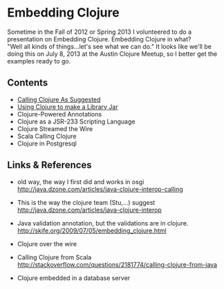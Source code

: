 Embedding Clojure
==================

Sometime in the Fall of 2012 or Spring 2013 I volunteered to do a presentation on Embedding Clojure.
Embedding Clojure in what?  
"Well all kinds of things...let's see what we can do."
It looks like we'll be doing this on July 8, 2013 at the Austin Clojure Meetup,
so I better get the examples ready to go.

Contents
------------
* [Calling Clojure As Suggested](./javaclojureeasy)
* [Using Clojure to make a Library Jar](./clojurejarforusebyjava)
* Clojure-Powered Annotations
* Clojure as a JSR-233 Scripting Language
* Clojure Streamed the Wire
* Scala Calling Clojure
* Clojure in Postgresql

Links & References
-------------------
* old way, the way I first did and works in osgi  
  http://java.dzone.com/articles/java-clojure-interop-calling

* This is the way the clojure team (Stu,...) suggest
  http://java.dzone.com/articles/java-clojure-interop
  
* Java validation annotation, but the validations are in clojure.
  http://skife.org/2009/07/05/embedding_clojure.html

* Clojure over the wire

* Calling Clojure from Scala
  http://stackoverflow.com/questions/2181774/calling-clojure-from-java
  
* Clojure embedded in a database server

